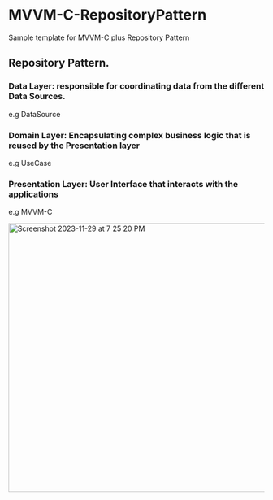 # MVVM-C-RepositoryPattern
Sample template for MVVM-C plus Repository Pattern

## Repository Pattern.
### Data Layer:  responsible for coordinating data from the different Data Sources.
e.g DataSource
### Domain Layer: Encapsulating complex business logic that is reused by the Presentation layer
e.g UseCase
### Presentation Layer: User Interface that interacts with the applications
e.g MVVM-C

<img width="529" alt="Screenshot 2023-11-29 at 7 25 20 PM" src="https://github.com/mikesMinay/MVVM-C-RepositoryPattern/assets/41361621/fc387e39-c1d0-4100-96f8-5cc0d0a54fab">
